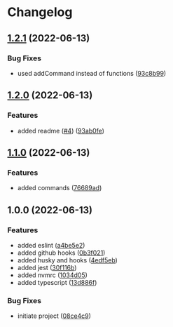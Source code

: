 # Changelog

## [1.2.1](https://github.com/alb-xh/project-starter/compare/v1.2.0...v1.2.1) (2022-06-13)


### Bug Fixes

* used addCommand instead of functions ([93c8b99](https://github.com/alb-xh/project-starter/commit/93c8b9943ad5098c0a2ddca25c69cc6ec9bd7317))

## [1.2.0](https://github.com/alb-xh/project-starter/compare/v1.1.0...v1.2.0) (2022-06-13)


### Features

* added readme ([#4](https://github.com/alb-xh/project-starter/issues/4)) ([93ab0fe](https://github.com/alb-xh/project-starter/commit/93ab0fe3e589b134b6c4fc3fe90881c897e52b49))

## [1.1.0](https://github.com/alb-xh/project-starter/compare/v1.0.0...v1.1.0) (2022-06-13)


### Features

* added commands ([76689ad](https://github.com/alb-xh/project-starter/commit/76689ada6445b0338e4551b5dee9eaa37e21e2f1))

## 1.0.0 (2022-06-13)


### Features

* added eslint ([a4be5e2](https://github.com/alb-xh/project-starter/commit/a4be5e2794786ea63905e710a174842d46cf833d))
* added github hooks ([0b3f021](https://github.com/alb-xh/project-starter/commit/0b3f0211bf6de07debd21e87610bf6dcf8a942ce))
* added husky and hooks ([4edf5eb](https://github.com/alb-xh/project-starter/commit/4edf5eb55431476821491e4f4d76a3d2882698b9))
* added jest ([30f116b](https://github.com/alb-xh/project-starter/commit/30f116b48492122c0fe2a61be99cadc82e7e0ef3))
* added nvmrc ([1034d05](https://github.com/alb-xh/project-starter/commit/1034d0562d306bd1e09affee67b23e0b52ee85dc))
* added typescript ([13d886f](https://github.com/alb-xh/project-starter/commit/13d886fbb605ce4044e1e1a952b0d40199a64608))


### Bug Fixes

* initiate project ([08ce4c9](https://github.com/alb-xh/project-starter/commit/08ce4c94a4143a18754ab3c66282affa628683a2))
